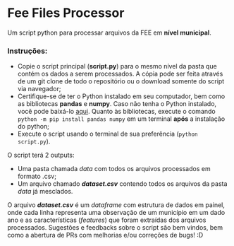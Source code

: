 # Fee Files Processor
Um script python para processar arquivos da FEE em **nível municipal**.

### Instruções:
* Copie o script principal (**script.py**) para o mesmo nível da pasta que contém os dados a serem processados. A cópia pode ser feita através de um git clone de todo o repositório ou o download somente do script via navegador;
* Certifique-se de ter o Python instalado em seu computador, bem como as bibliotecas **pandas** e **numpy**. Caso não tenha o Python instalado, vocẽ pode baixá-lo [aqui](https://www.python.org/downloads/). Quanto às bibliotecas, execute o comando `python -m pip install pandas numpy` em um terminal **após** a instalação do python;
* Execute o script usando o terminal de sua preferência (`python script.py`).

O script terá 2 outputs:
* Uma pasta chamada *data* com todos os arquivos processados em formato .csv;
* Um arquivo chamado ***dataset.csv*** contendo todos os arquivos da pasta *data* já mesclados.

O arquivo ***dataset.csv*** é um *dataframe* com estrutura de dados em painel, onde cada linha representa uma observação de um município em um dado ano e as características (*features*) que foram extraídas dos arquivos processados.
Sugestões e feedbacks sobre o script são bem vindos, bem como a abertura de PRs com melhorias e/ou correções de bugs! :D
